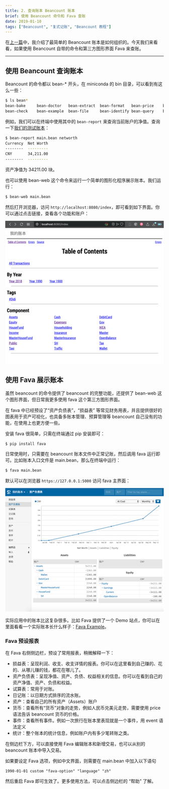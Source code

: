 ```yaml
---
title: 2. 查询账本 Beancount 账本
brief: 使用 Beancount 命令和 Fava 查账
date: 2019-01-10
tags: ["Beancount", "复式记账", "Beancount 教程"]
---
```


在[上一篇](beancount-tutorial-1)中，我介绍了最简单的 Beancount 账本是如何组织的。今天我们来看看，如果使用 Beancount 自带的命令和第三方图形界面 Fava 来查账。

---

## 使用 Beancount 查询账本

Beancount 的命令都以 bean-* 开头，在 miniconda 的 bin 目录，可以看到有这么一些：

```bash
$ ls bean*
bean-bake     bean-doctor   bean-extract  bean-format   bean-price    bean-report   bean-web
bean-check    bean-example  bean-file     bean-identify bean-query    bean-sql
```

例如，我们可以在终端中使用其中的 `bean-report` 来查询当前账户的净值。查询一下[我们的测试账本](https://github.com/lyricat/beancount-tutorial/)：

```bash
$ bean-report main.bean networth
Currency  Net Worth
--------  ---------
CNY       34,211.00
--------  ---------
```

资产净值为 34211.00 块。

也可以使用 bean-web 这个命令来运行一个简单的图形化程序展示账本。我们运行：

```bash
$ bean-web main.bean
```

然后打开浏览器，访问 `http://localhost:8080/index`，即可看到如下界面。你可以通过点击链接，查看各个功能和账户：

![bean-web](assets/bean-web.png)


## 使用 Fava 展示账本

虽然 beancount 的命令提供了 beancount 的完整功能，还提供了 bean-web 这个图形界面，但日常我更多使用 fava 这个第三方图形界面。

在 fava 中已经预设了“资产负债表”，“损益表” 等常见财务用表，并且提供很好的图表用于资产可视化，也具备多账本管理、预算管理等 beancount 自己没有的功能，在使用上也更方便一些。

安装 fava 很简单，只需在终端通过 pip 安装即可：

```bash
$ pip install fava
```
日常使用时，只需要在 beancount 账本文件中正常记账，然后调用 fava 运行即可。比如账本入口文件是 main.bean，那么在终端中运行：

```bash
$ fava main.bean
```

默认可以在浏览器 `https://127.0.0.1:5000` 访问 fava 主界面：

![Fava 主界面](assets/fava-main.png)

实际应用中的账本比这复杂很多。比如 Fava 提供了一个 Demo 站点，你可以在里面看看一个实际账本长什么样子：[Fava Example](http://fava.pythonanywhere.com/example-with-budgets/balance_sheet/)。

### Fava 预设报表

在 Fava 右侧侧边栏，预设了常用报表，稍微解释一下：

- 损益表：呈现利润、收支、收支详情的报表。你可以在这里看到自己赚的、花的、从哪儿赚的钱，都花在哪儿了。
- 资产负债表：呈现净值、资产、负债、权益相关的信息。你可以在看到自己的资产净值、资产、负债和权益。
- 试算表：常用于对账。
- 日记账：以日期方式排序的流水账。
- 资产：查看自己的所有资产（Assets）账户
- 货币：查看所有“货币”对象的走势，例如人民币兑美元走势，需要使用 price 语法告诉 beancount 货币的价格。
- 事件：查看所有事件。例如一次旅行在账本里表现就是一个事件，用 event 语法定义
- 统计：整个账本的统计信息，例如账户内有多少笔转账之类。

在侧边栏下方，可以直接使用 Fava 编辑账本和新增交易，也可以从别的 beancount 账本中导入交易。

如果要设定 Fava 选项，例如中文界面，则需要在 main.bean 中加入以下语句

```beancount
1990-01-01 custom "fava-option" "language" "zh"
```

然后重启 Fava 即可生效了。更多使用方法，可以点击侧边栏的 “帮助” 了解。

